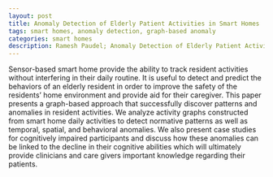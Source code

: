 ```yaml
---
layout: post
title: Anomaly Detection of Elderly Patient Activities in Smart Homes
tags: smart homes, anomaly detection, graph-based anomaly
categories: smart homes
description: Ramesh Paudel; Anomaly Detection of Elderly Patient Activities in Smart Homes
---
```



Sensor-based smart home provide the ability to track resident activities without interfering in their daily routine. It is useful to detect and predict the behaviors of an elderly resident in order to improve the safety of the residents’ home environment and provide aid for their caregiver. This paper presents a graph-based approach that successfully discover patterns and anomalies in resident activities. We analyze activity graphs constructed from smart home daily activities to detect normative patterns as well as temporal, spatial, and behavioral anomalies. We also present case studies for cognitively impaired participants and discuss how these anomalies can be linked to the decline in their cognitive abilities which will ultimately provide clinicians and care givers important knowledge regarding their patients.

